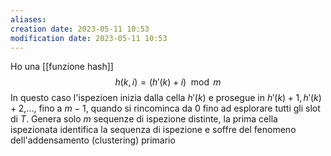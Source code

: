 ```yaml
---
aliases: 
creation date: 2023-05-11 10:53
modification date: 2023-05-11 10:53
---
```


Ho una [[funzione hash]] 
$$ h(k,i) = (h'(k) + i) \mod m $$
In questo caso l'ispezioen inizia dalla cella $h'(k)$ e prosegue in $h'(k) + 1,h'(k) + 2$,..., fino a $m-1$, quando si rincominca da 0 fino ad esplorare tutti gli slot di $T$.
Genera solo $m$ sequenze di ispezione distinte, la prima cella ispezionata identifica la sequenza di ispezione e soffre del fenomeno dell'addensamento (clustering) primario

